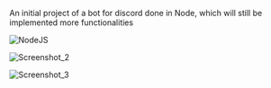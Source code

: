 An initial project of a bot for discord done in Node, which will still be implemented more functionalities

<img alt="NodeJS" src="https://img.shields.io/badge/node.js-%2343853D.svg?style=for-the-badge&logo=node-dot-js&logoColor=white"/>

![Screenshot_2](https://user-images.githubusercontent.com/77704994/124044705-667a6400-d9e4-11eb-8ec8-c814189a9595.png)


![Screenshot_3](https://user-images.githubusercontent.com/77704994/124044711-68442780-d9e4-11eb-9289-c4039299b105.png)
